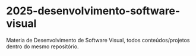 # 2025-desenvolvimento-software-visual
Materia de Desenvolvimento de Software Visual, todos conteúdos/projetos dentro do mesmo repositório.
